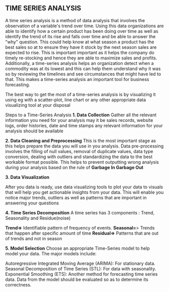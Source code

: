 ## **TIME SERIES ANALYSIS**
A time series analysis is a method of data analysis that involves the observation of a variable's trend over time. Using this data organizations are able to identify how a certain product has been doing over time as well as identify the trend of its rise and falls over time and be able to answer the "why" question. This could help know at what season a product has the best sales so at to ensure they have it stock by the next season sales are expected to rise. This is important important as it helps the company do timely re-stocking and hence they are able to maximize sales and profits.
Additionally, a time-series analysis helps an organization detect when a commodity was at its lowest and this can help them understand why it was so by reviewing the timelines and see circumstances that might have led to that. This makes a time-series analysis an important tool for business forecasting.

The best way to get the most of a time-series analysis is by visualizing it using eg with a scatter-plot, line chart or any other appropriate data visualizing tool at your disposal

Steps to a Time-Series Analysis
**1. Data Collection**
Gather all the relevant information you need for your analysis may it be sales records, website logs, order histories, date and time stamps any relevant information for your analysis should be available

**2. Data Cleaning and Preprocessing**
This is the most important stage as this helps prepare the data you will use in you analysis. Data pre-processing involves the filling of null values, removal of duplicate values, data type conversion, dealing with outliers and standardizing the data to the best workable format possible. This helps to prevent outputting wrong analysis during your analysis based on the rule of **Garbage In Garbage Out**

**3. Data Visualization**

After you data is ready, use data visualizing tools to plot your data to visuals that will help you get actionable insights from your data. This will enable you notice major trends, outliers as well as patterns that are important in answering your questions

**4. Time Series Decomposition**
A time series has 3 components : Trend, Seasonality and Residue(noise)

**Trend=>** Identifiable pattern of frequency of events. **Seasonal=**> Trends that happen after specific amount of time **Residual=>** Patterns that are out of trends and not in season

**5. Model Selection**
Choose an appropriate Time-Series model to help model your data. The major models include:

Autoregressive Integrated Moving Average (ARIMA): For stationary data.
Seasonal Decomposition of Time Series (STL): For data with seasonality.
Exponential Smoothing (ETS): Another method for forecasting time series data.
Data from the model should be evaluated so as to determine its correctness.
